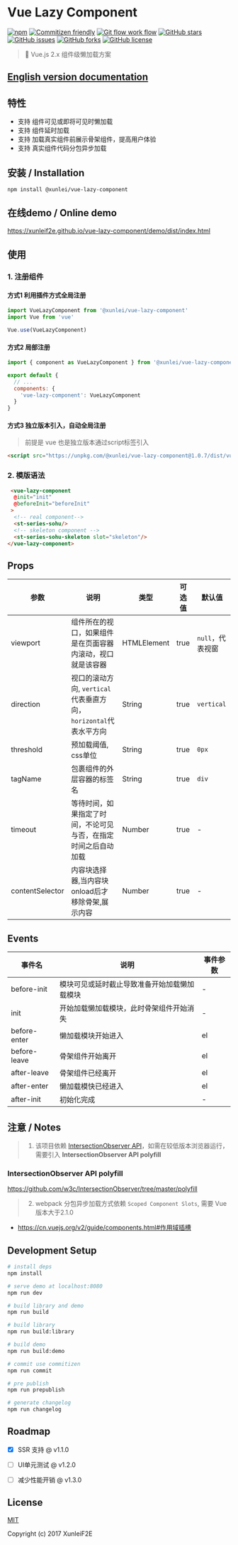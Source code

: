 # Vue Lazy Component

[![npm](https://img.shields.io/npm/v/@xunlei/vue-lazy-component.svg)](https://www.npmjs.com/package/@xunlei/vue-lazy-component)
[![Commitizen friendly](https://img.shields.io/badge/commitizen-friendly-brightgreen.svg)](http://commitizen.github.io/cz-cli/)
[![Git flow work flow](https://img.shields.io/badge/git--flow-workflow-brightgreen.svg)](https://github.com/nvie/gitflow/)
[![GitHub stars](https://img.shields.io/github/stars/xunleif2e/vue-lazy-component.svg)](https://github.com/xunleif2e/vue-lazy-component/stargazers)
[![GitHub issues](https://img.shields.io/github/issues/xunleif2e/vue-lazy-component.svg)](https://github.com/xunleif2e/vue-lazy-component/issues)
[![GitHub forks](https://img.shields.io/github/forks/xunleif2e/vue-lazy-component.svg)](https://github.com/xunleif2e/vue-lazy-component/network)
[![GitHub license](https://img.shields.io/badge/license-MIT-blue.svg)](https://raw.githubusercontent.com/xunleif2e/vue-lazy-component/master/LICENSE)

> 🐌 Vue.js 2.x 组件级懒加载方案

## [English version documentation](README.en.md)


## 特性

- 支持 组件可见或即将可见时懒加载
- 支持 组件延时加载
- 支持 加载真实组件前展示骨架组件，提高用户体验
- 支持 真实组件代码分包异步加载

## 安装 / Installation

```
npm install @xunlei/vue-lazy-component
```

## 在线demo / Online demo

https://xunleif2e.github.io/vue-lazy-component/demo/dist/index.html

## 使用

### 1. 注册组件

#### 方式1 利用插件方式全局注册

```javascript
import VueLazyComponent from '@xunlei/vue-lazy-component'
import Vue from 'vue'

Vue.use(VueLazyComponent)
```

#### 方式2 局部注册

```javascript
import { component as VueLazyComponent } from '@xunlei/vue-lazy-component'

export default {
  // ...
  components: {
    'vue-lazy-component': VueLazyComponent
  }
}
```

#### 方式3 独立版本引入，自动全局注册

> 前提是 vue 也是独立版本通过script标签引入

```html
<script src="https://unpkg.com/@xunlei/vue-lazy-component@1.0.7/dist/vue-lazy-component.js"></script>
```

### 2. 模版语法

```html
 <vue-lazy-component
  @init="init"
  @beforeInit="beforeInit"
 >
  <!-- real component-->
  <st-series-sohu/>
  <!-- skeleton component -->
  <st-series-sohu-skeleton slot="skeleton"/>
</vue-lazy-component>
```

## Props

| 参数                    | 说明  | 类型 | 可选值 | 默认值 |
|-------------------------|-------|------|--------|--------|
| viewport | 组件所在的视口，如果组件是在页面容器内滚动，视口就是该容器 | HTMLElement | true      | `null`，代表视窗 |
| direction | 视口的滚动方向, `vertical`代表垂直方向，`horizontal`代表水平方向  | String | true      | `vertical` |
| threshold | 预加载阈值, css单位  | String | true      | `0px` |
| tagName | 包裹组件的外层容器的标签名  | String | true  | `div` |
| timeout | 等待时间，如果指定了时间，不论可见与否，在指定时间之后自动加载  | Number | true    | - |
| contentSelector | 内容块选择器,当内容块onload后才移除骨架,展示内容  | Number | true    | - |

## Events

| 事件名                    | 说明  | 事件参数
|-------------------------|-------|------|
| before-init | 模块可见或延时截止导致准备开始加载懒加载模块 | - |
| init | 开始加载懒加载模块，此时骨架组件开始消失 | - |
| before-enter | 懒加载模块开始进入 | el |
| before-leave | 骨架组件开始离开 | el |
| after-leave | 骨架组件已经离开 | el |
| after-enter | 懒加载模快已经进入 | el |
| after-init | 初始化完成 | - |

## 注意 / Notes

> 1. 该项目依赖 [IntersectionObserver API](https://developer.mozilla.org/en-US/docs/Web/API/Intersection_Observer_API)，如需在较低版本浏览器运行，需要引入 **IntersectionObserver API polyfill**

### IntersectionObserver API polyfill

https://github.com/w3c/IntersectionObserver/tree/master/polyfill


> 2. webpack 分包异步加载方式依赖 `Scoped Component Slots`, 需要 Vue 版本大于2.1.0


- https://cn.vuejs.org/v2/guide/components.html#作用域插槽

## Development Setup

``` bash
# install deps
npm install

# serve demo at localhost:8080
npm run dev

# build library and demo
npm run build

# build library
npm run build:library

# build demo
npm run build:demo

# commit use commitizen
npm run commit

# pre publish
npm run prepublish

# generate changelog
npm run changelog
```

## Roadmap

- [x] SSR 支持 @ v1.1.0

- [ ] UI单元测试 @ v1.2.0

- [ ] 减少性能开销 @ v1.3.0

## License

[MIT](http://opensource.org/licenses/MIT)

Copyright (c) 2017 XunleiF2E
